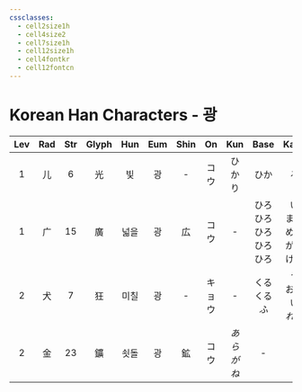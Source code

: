 ```yaml
---
cssclasses:
  - cell2size1h
  - cell4size2
  - cell7size1h
  - cell12size1h
  - cell4fontkr
  - cell12fontcn
---
```


# Korean Han Characters - 광

| Lev | Rad | Str | Glyph | Hun | Eum | Shin | On  |  Kun   |            Base            |           Kana            | Simp |  Man  |  Can   |
| :-: | :-: | :-: | :---: | :-: | :-: | :--: | :-: | :----: | :------------------------: | :-----------------------: | :--: | :---: | :----: |
|  1  |  儿  |  6  |   光   |  빛  |  광  |  -   | コウ  |  ひかり   |             ひか             |             る             |  -   | guāng | gwong1 |
|  1  |  广  | 15  |   廣   | 넓을  |  광  |  広   | コウ  |   -    | ひろ<br>ひろ<br>ひろ<br>ひろ<br>ひろ | い<br>まる<br>める<br>がる<br>げる |  广   | guǎng | gwong2 |
|  2  |  犬  |  7  |   狂   | 미칠  |  광  |  -   | キョウ |   -    |      くる<br>くる<br>*ふ*       |     う<br>おしい<br>*れる*      |  -   | kuáng | kong4  |
|  2  |  金  | 23  |   鑛   | 쇳돌  |  광  |  鉱   | コウ  | *あらがね* |             -              |             -             |  矿   | kuàng | kong3  |
